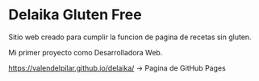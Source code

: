 # Delaika Gluten Free

Sitio web creado para cumplir la funcion de pagina de recetas sin gluten.

Mi primer proyecto como Desarrolladora Web.

https://valendelpilar.github.io/delaika/ -> Pagina de GitHub Pages
